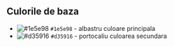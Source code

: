 ## Culorile de baza
- ![#1e5e98](https://placehold.co/15x15/1e5e98/1e5e98.png) `#1e5e98` - albastru culoare principala
- ![#d35916](https://placehold.co/15x15/d35916/d35916.png) `#d35916` - portocaliu culoarea secundara